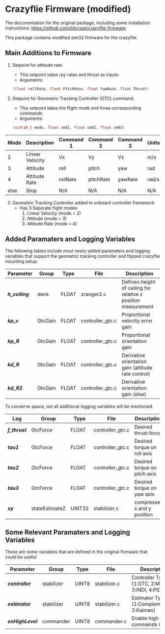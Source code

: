 # Crazyflie Firmware (modified)

The documentation for the original package, including some installation instructions: https://github.com/bitcraze/crazyflie-firmware.

This package contains modified stm32 firmware for the crazyflie. 

## Main Additions to Firmware

1. Setpoint for attitude rate.
   * This setpoint takes rpy rates and thrust as inputs
   * Arguments: 
   ```c++
   (float rollRate, float PitchRate, float YawRate, float Thrust)
   ```

2. Setpoint for Geometric Tracking Controller (GTC) command.
   * This setpoint takes the flight mode and three corresponding commands
   * Arguments: 
   ```c++
   (uint16_t mode, float cmd1, float cmd2, float cmd3)
   ```

   
Mode | Description | Command 1 | Command 2 | Command 3 | Units |
------------ | ------------ | ------------ | ------------ | ------------ | ------------ |
2 | Linear Velocity | Vx | Vy | Vz | m/s
3 | Attitude | roll | pitch | yaw | rad
4 | Attitude Rate | rollRate | pitchRate | yawRate | rad/s
else | Stop | N/A | N/A | N/A | N/A

3. Geometric Tracking Controller added to onboard controller framework
   * Has 3 Seperate flight modes
      1. Linear Velocity (mode = 2) 
      2. Attitude (mode = 3) 
      3. Attitude Rate (mode = 4) 



## Added Paramaters and Logging Variables

The following tables include most newly added parameters and logging variables that support the geometric tracking controller and flipped crazyflie mounting setup.

Parameter | Group | Type | File | Description
------------ | ------------- | ------------- | ------------- | ------------- |
 __*h_ceiling*__ | deck | FLOAT | zranger2.c | Defines height of ceiling for relative z position measurement
 __*kp_v*__ | GtcGain | FLOAT | controller_gtc.c | Proportional velocity error gain 
 __*kp_R*__ | GtcGain | FLOAT | controller_gtc.c | Proportional orientation gain 
 __*kd_R*__ | GtcGain | FLOAT | controller_gtc.c | Derivative orientation gain (attitude rate control)
 __*kd_R2*__ | GtcGain | FLOAT | controller_gtc.c | Derivative orientation gain (else)

To conserve space, not all additional logging variables will be mentioned.

 Log | Group | Type | File | Description
------------ | ------------- | ------------- | ------------- | ------------- | 
__*f_thrust*__ | GtcForce | FLOAT | controller_gtc.c | Desired thrust force 
__*tau1*__ | GtcForce | FLOAT | controller_gtc.c | Desired torque on roll axis
__*tau2*__ | GtcForce | FLOAT | controller_gtc.c | Desired torque on pitch axis
__*tau3*__ | GtcForce | FLOAT | controller_gtc.c | Desired torque on yaw axis
__*xy*__ | stateEstimateZ | UINT32 | stabilizer.c | compressed x and y position

## Some Relevant Paramaters and Logging Variables

These are some variables that are defined in the original firmware that could be useful

Parameter | Group | Type | File | Description
------------ | ------------- | ------------- | ------------- | ------------- |
 __*controller*__ | stabilizer | UINT8 | stabilizer.c | Controller Type (1:GTC, 2:Mel, 3:INDI, 4:PID)
 __*estimator*__ | stabilizer | UINT8 | stabilizer.c | Estimator Type (1:Complementary, 2:Kalman)
  __*enHighLevel*__ | commander | UINT8 | commander.c | Enable high level commands (1)




